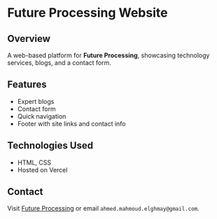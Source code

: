 # Future Processing Website

## Overview
A web-based platform for **Future Processing**, showcasing technology services, blogs, and a contact form.

## Features
- Expert blogs
- Contact form
- Quick navigation
- Footer with site links and contact info

## Technologies Used
- HTML, CSS
- Hosted on Vercel


## Contact
Visit [Future Processing](https://future-processing.com) or email `ahmed.mahmoud.elghmay@gmail.com`.

